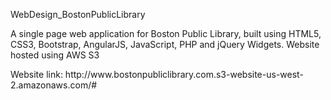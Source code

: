 <h>WebDesign_BostonPublicLibrary</h>
<p> A single page web application for Boston Public Library, built using HTML5, CSS3, Bootstrap, AngularJS, JavaScript, PHP and jQuery Widgets. Website hosted using AWS S3</p>
<p>Website link: http://www.bostonpubliclibrary.com.s3-website-us-west-2.amazonaws.com/# </p>
